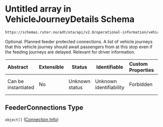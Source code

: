 # Untitled array in VehicleJourneyDetails Schema

```txt
https://schemas.ruter.no/adt/ota/api/v2.0/operational-information/vehicle-journey-details.json#/definitions/pointCall/properties/FeederConnections
```

Optional. Planned feeder protected connections. A list of vehicle journeys that this vehicle journey should await passengers from at this stop even if the feeding journeys are delayed. Relevant for driver information.


| Abstract            | Extensible | Status         | Identifiable            | Custom Properties | Additional Properties | Access Restrictions | Defined In                                                                                                                 |
| :------------------ | ---------- | -------------- | ----------------------- | :---------------- | --------------------- | ------------------- | -------------------------------------------------------------------------------------------------------------------------- |
| Can be instantiated | No         | Unknown status | Unknown identifiability | Forbidden         | Allowed               | none                | [vehicle-journey-details.json\*](../../schema/operational-information/vehicle-journey-details.json "open original schema") |

## FeederConnections Type

`object[]` ([Connection Info](vehicle-journey-details-definitions-connection-info.md))
